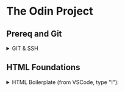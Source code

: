 # The Odin Project

## Prereq and Git
<details>
  <summary>GIT & SSH</summary>
  <p>
    
  ### Git setup
    
  ##### To configure Git:
  
  ```shell
  1. git config --global user.name "Your Name"
  2. git config --global user.email "yourname@example.com"
  ```
  ##### Changing default repo branch from `master` to `main`:
  
  ```shell
  git config --global init.defaultBranch main
  ```
  ##### For MacOS only; to ignore .DS_store files:
  
  ```shell
  1. echo .DS_Store >> ~/.gitignore_global
  2. git config --global core.excludesfile ~/.gitignore_global
  ```
    
  ### SSH Key Setup
    
  ##### To generate ssh key:
  
  ```shell
  ssh-keygen -t ed25519 -C <youremail>
  ```
  ##### To display your ssh key to copy onto GH:
  
  ```shell
  cat ~/.ssh/id_ed25519.pub
  ```
    
  ### Git Basics <sub>[R. click this, open new tab](https://www.theodinproject.com/lessons/foundations-git-basics)</sub>
  
  <summary>The setup to create new repo on GH:</summary>
  
  ```markdown
  1. New Repository
  2. Give it a name; add a `README` file; create repo.
  3. Click `Code`, select `SSH` option, copy to clipboard.
  4. On terminal, `cd ~` (to be on home folder);
  5. `mkdir repos` create a repo folder
  6. `cd repos/`
  7. `git clone git@github.com:julrdb/git_test.git`
  ```
  <summary>Create files on local and updating on GH:</summary>
  
  ```markdown
  1. On terminal, `cd repos/git_test/` 
  2. `touch test_local.txt`
  3. `git add test_local.txt`; this adds to staging area in Git.
  4. `git commit -m "Your commit message here"`
  5. `git push` (if you're only working on main, no branch) or `git push origin main` (to be explicit)
  ```
  <summary>Create files on GH and updating on local:</summary>
  
  ```markdown
  1. On GH, don't forget to `Commit changes` on the file being edited.
  2. On terminal, `cd repos/git_test/`
  3. `git pull`
  4. Enter passphrase if you have one
  ```
  </p>    
</details>



## HTML Foundations

<details>
<summary>HTML Boilerplate (from VSCode, type "!"):</summary>

  ```HTML
  <!DOCTYPE html>
<html lang="en">
<head>
    <meta charset="UTF-8">
    <meta http-equiv="X-UA-Compatible" content="IE=edge">
    <meta name="viewport" content="width=device-width, initial-scale=1.0">
    <title>Document</title>
</head>
<body>
    
</body>
</html>
  ```
###### Notes:
  **DOCTYPE** -declaration that tells the browser what version of HTML it should use to render.
  
  **lang** -this attribute sets the language of the text content; primarily used to improve accessibility.
  
  **head** -this is where you'd put meta-information about the webpage.
  
  **meta charset** -proper encoding so that special symbols and chars are displayed correctly.

  **title** -this gives a readable title on the webpages's browser tab.
  
  **body** -this is where all the content will go.
  
</details>
